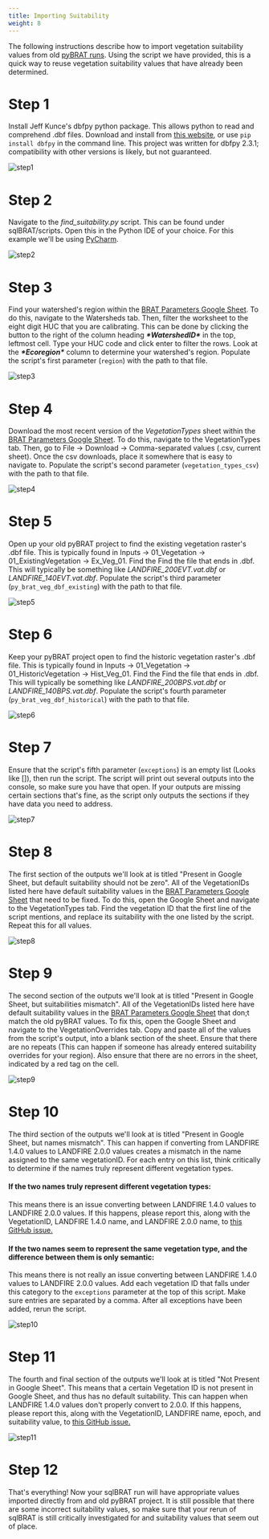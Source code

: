 ```yaml
---
title: Importing Suitability
weight: 8
---
```


The following instructions describe how to import vegetation suitability values from old [pyBRAT runs](https://github.com/Riverscapes/pyBRAT). Using the script we have provided, this is a quick way to reuse vegetation suitability values that have already been determined.

# Step 1

Install Jeff Kunce's dbfpy python package. This allows python to read and comprehend .dbf files. Download and install from [this website](https://pypi.org/project/dbfpy/), or use `pip install dbfpy` in the command line. This project was written for dbfpy 2.3.1; compatibility with other versions is likely, but not guaranteed.

![step1]({{site.baseurl}}/assets/images/suitability/step1.png)

# Step 2

Navigate to the *find_suitability.py* script. This can be found under sqlBRAT/scripts. Open this in the Python IDE of your choice. For this example we'll be using [PyCharm](https://www.jetbrains.com/pycharm/).

![step2]({{site.baseurl}}/assets/images/suitability/step2.png)

# Step 3

Find your watershed's region within the [BRAT Parameters Google Sheet](https://docs.google.com/spreadsheets/d/1LcrQwNuY4kYgC2DgZ8AbIN_hERgm3PwtaaZLtYWsFoY/edit?usp=sharing). To do this, navigate to the Watersheds tab. Then, filter the worksheet to the eight digit HUC that you are calibrating. This can be done by clicking the  button to the right of the column heading ***\*WatershedID\**** in the top, leftmost cell. Type your HUC code and click enter to filter the rows. Look at the ***\*Ecoregion\**** column to determine your watershed's region. Populate the script's first parameter (`region`) with the path to that file.

![step3]({{site.baseurl}}/assets/images/suitability/step3.png)

# Step 4

Download the most recent version of the *VegetationTypes* sheet within the [BRAT Parameters Google Sheet](https://docs.google.com/spreadsheets/d/1LcrQwNuY4kYgC2DgZ8AbIN_hERgm3PwtaaZLtYWsFoY/edit?usp=sharing). To do this, navigate to the VegetationTypes tab. Then, go to File -> Download ->  Comma-separated values (.csv, current sheet). Once the csv downloads, place it somewhere that is easy to navigate to.  Populate the script's second parameter (`vegetation_types_csv`) with the path to that file.

![step4]({{site.baseurl}}/assets/images/suitability/step4.png)

# Step 5

Open up your old pyBRAT project to find the existing vegetation raster's .dbf file. This is typically found in Inputs -> 01_Vegetation -> 01_ExistingVegetation ->  Ex_Veg_01. Find the Find the file that ends in .dbf. This will typically be something like *LANDFIRE_200EVT.vat.dbf* or *LANDFIRE_140EVT.vat.dbf*.   Populate the script's third parameter (`py_brat_veg_dbf_existing`) with the path to that file.

![step5]({{site.baseurl}}/assets/images/suitability/step5.png)

# Step 6

Keep your pyBRAT project open to find the historic vegetation raster's .dbf file. This is typically found in Inputs -> 01_Vegetation -> 01_HistoricVegetation ->  Hist_Veg_01. Find the Find the file that ends in .dbf. This will typically be something like *LANDFIRE_200BPS.vat.dbf* or *LANDFIRE_140BPS.vat.dbf*.   Populate the script's fourth parameter (`py_brat_veg_dbf_historical`) with the path to that file.

![step6]({{site.baseurl}}/assets/images/suitability/step6.png)

# Step 7

Ensure that the script's fifth parameter (`exceptions`) is an empty list (Looks like []), then run the script. The script will print out several outputs into the console, so make sure you have that open. If your outputs are missing certain sections that's fine, as the script only outputs the sections if they have data you need to address.

![step7]({{site.baseurl}}/assets/images/suitability/step7.png)

# Step 8

The first section of the outputs we'll look at is titled "Present in Google Sheet, but default suitability should not be zero". All of the VegetationIDs listed here have default suitability values in the  [BRAT Parameters Google Sheet](https://docs.google.com/spreadsheets/d/1LcrQwNuY4kYgC2DgZ8AbIN_hERgm3PwtaaZLtYWsFoY/edit?usp=sharing) that need to be fixed. To do this, open the Google Sheet and navigate to the VegetationTypes tab. Find the vegetation ID that the first line of the script mentions, and replace its suitability with the one listed by the script. Repeat this for all values.

![step8]({{site.baseurl}}/assets/images/suitability/step8.png)

# Step 9

The second section of the outputs we'll look at is titled "Present in Google Sheet, but suitabilities mismatch". All of the VegetationIDs listed here have default suitability values in the  [BRAT Parameters Google Sheet](https://docs.google.com/spreadsheets/d/1LcrQwNuY4kYgC2DgZ8AbIN_hERgm3PwtaaZLtYWsFoY/edit?usp=sharing) that don;t match the old pyBRAT values. To fix this, open the Google Sheet and navigate to the VegetationOverrides tab. Copy and paste all of the values from the script's output, into a blank section of the sheet. Ensure that there are no repeats (This can happen if someone has already entered suitability overrides for your region). Also ensure that there are no errors in the sheet, indicated by a red tag on the cell.

![step9]({{site.baseurl}}/assets/images/suitability/step9.png)

# Step 10

The third section of the outputs we'll look at is titled "Present in Google Sheet, but names mismatch". This can happen if converting from LANDFIRE 1.4.0 values to LANDFIRE 2.0.0 values creates a mismatch in the name assigned to the same vegetationID. For each entry on this list, think critically to determine if the names truly represent different vegetation types.

#### If the two names truly represent different vegetation types:

This means there is an issue converting between LANDFIRE 1.4.0 values to LANDFIRE 2.0.0 values. If this happens, please report this, along with the VegetationID, LANDFIRE 1.4.0 name, and LANDFIRE 2.0.0 name, to [this GitHub issue.](https://github.com/Riverscapes/sqlBRAT/issues/63)

#### If the two names seem to represent the same vegetation type, and the difference between them is only semantic:

This means there is not really an issue converting between LANDFIRE 1.4.0 values to LANDFIRE 2.0.0 values. Add each vegetation ID that falls under this category to the `exceptions` parameter at the top of this script. Make sure entries are separated by a comma. After all exceptions have been added, rerun the script.

![step10]({{site.baseurl}}/assets/images/suitability/step10.png)

# Step 11

The fourth and final section of the outputs we'll look at is titled "Not Present in Google Sheet". This means that a certain Vegetation ID is not present in Google Sheet, and thus has no default suitability. This can happen when LANDFIRE 1.4.0 values don't properly convert to 2.0.0. If this happens, please report this, along with the VegetationID, LANDFIRE name, epoch, and suitability value, to [this GitHub issue.](https://github.com/Riverscapes/sqlBRAT/issues/64)

![step11]({{site.baseurl}}/assets/images/suitability/step11.png)

# Step 12

That's everything! Now your sqlBRAT run will have appropriate values imported directly from and old pyBRAT project. It is still possible that there are some incorrect suitability values, so make sure that your rerun of sqlBRAT is still critically investigated for and suitability values that seem out of place.